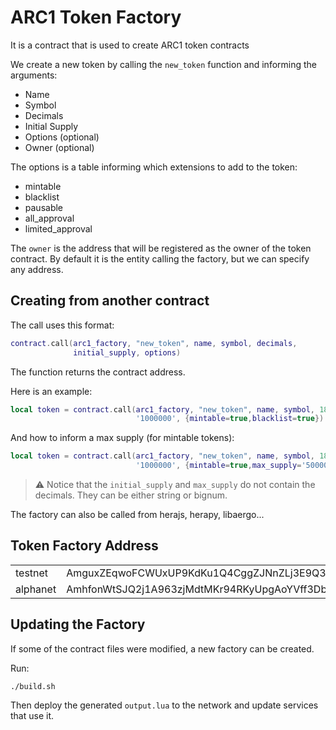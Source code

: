 # ARC1 Token Factory

It is a contract that is used to create ARC1 token contracts

We create a new token by calling the `new_token` function and informing
the arguments:

* Name
* Symbol
* Decimals
* Initial Supply
* Options (optional)
* Owner   (optional)

The options is a table informing which extensions to add to the token:

* mintable
* blacklist
* pausable
* all_approval
* limited_approval

The `owner` is the address that will be registered as the owner of the
token contract. By default it is the entity calling the factory, but
we can specify any address.


## Creating from another contract

The call uses this format:

```lua
contract.call(arc1_factory, "new_token", name, symbol, decimals,
              initial_supply, options)
```

The function returns the contract address.

Here is an example:

```lua
local token = contract.call(arc1_factory, "new_token", name, symbol, 18,
                            '1000000', {mintable=true,blacklist=true})
```

And how to inform a max supply (for mintable tokens):

```lua
local token = contract.call(arc1_factory, "new_token", name, symbol, 18,
                            '1000000', {mintable=true,max_supply='5000000'})
```

> :warning: Notice that the `initial_supply` and `max_supply` do not contain
> the decimals. They can be either string or bignum.

The factory can also be called from herajs, herapy, libaergo...


## Token Factory Address

<table>
  <tr><td>testnet</td><td>AmguxZEqwoFCWUxUP9KdKu1Q4CggZJNnZLj3E9Q3d4ug69tU1GbZ</td></tr>
  <tr><td>alphanet</td><td>AmhfonWtSJQ2j1A963zjMdtMKr94RKyUpgAoYVff3Db4gjNgTwy1</td></tr>
</table>


## Updating the Factory

If some of the contract files were modified, a new factory can be created.

Run:

```
./build.sh
```

Then deploy the generated `output.lua` to the network and update services
that use it.

